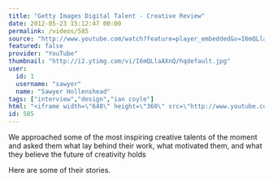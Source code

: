 ```yaml
---
title: "Getty Images Digital Talent - Creative Review"
date: 2012-05-23 15:12:47 00:00
permalink: /videos/585
source: "http://www.youtube.com/watch?feature=player_embedded&v=I6mQLlaAXnQ"
featured: false
provider: "YouTube"
thumbnail: "http://i2.ytimg.com/vi/I6mQLlaAXnQ/hqdefault.jpg"
user:
  id: 1
  username: "sawyer"
  name: "Sawyer Hollenshead"
tags: ["interview","design","ian coyle"]
html: "<iframe width=\"640\" height=\"360\" src=\"http://www.youtube.com/embed/I6mQLlaAXnQ?wmode=transparent&fs=1&feature=oembed\" frameborder=\"0\" allowfullscreen></iframe>"
id: 585
---
```


We approached some of the most inspiring creative talents of the moment and asked them what lay behind their work, what motivated them, and what they believe the future of creativity holds

Here are some of their stories.
